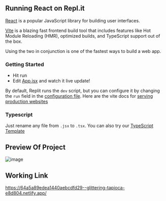 ## Running React on Repl.it

[React](https://reactjs.org/) is a popular JavaScript library for building user interfaces.

[Vite](https://vitejs.dev/) is a blazing fast frontend build tool that includes features like Hot Module Reloading (HMR), optimized builds, and TypeScript support out of the box.

Using the two in conjunction is one of the fastest ways to build a web app.

### Getting Started
- Hit run
- Edit [App.jsx](#src/App.jsx) and watch it live update!

By default, Replit runs the `dev` script, but you can configure it by changing the `run` field in the [configuration file](#.replit). Here are the vite docs for [serving production websites](https://vitejs.dev/guide/build.html)

### Typescript

Just rename any file from `.jsx` to `.tsx`. You can also try our [TypeScript Template](https://replit.com/@replit/React-TypeScript)


## Preview Of Project

![image](https://github.com/Alphakitty54/Quiz-App/assets/79658668/1185a67b-94ad-470f-b2c0-cb1a71bc1e66)

## Working Link
https://64a5a89edea1440aebcdfd29--glittering-tapioca-e8d804.netlify.app/

